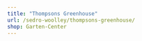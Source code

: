 ```yaml
---
title: "Thompsons Greenhouse"
url: /sedro-woolley/thompsons-greenhouse/
shop: Garten-Center
---
```

